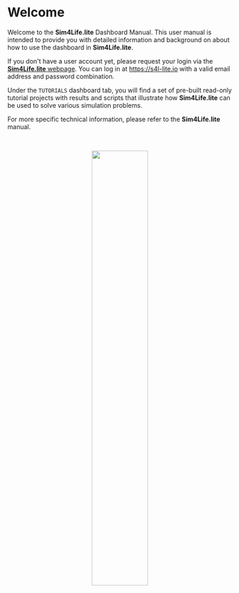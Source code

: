 # Welcome

Welcome to the **Sim4Life.lite** Dashboard Manual. This user manual is intended to provide you with detailed information and background on about how to use the dashboard in **Sim4Life.lite**.

If you don't have a user account yet, please request your login via the [**Sim4Life.lite** webpage](https://zmt.swiss/support/support/s4l-web-lite/). You can log in at https://s4l-lite.io with a valid email address and password combination. 

Under the ```TUTORIALS``` dashboard tab, you will find a set of pre-built read-only tutorial projects with results and scripts that illustrate how **Sim4Life.lite** can be used to solve various simulation problems. 

For more specific technical information, please refer to the **Sim4Life.lite** manual.

<br>
<p align="center">
  <img src="https://raw.githubusercontent.com/ZurichMedTech/s4l-assets/main/app/lite/logo/s4llite-white.png" width="50%" />
</p>
